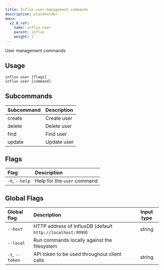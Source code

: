 ```yaml
---
title: Influx user management commands
description: placeholder
menu:
  v2_0_ref:
    name: influx user
    parent: influx
    weight: 1
---
```


User management commands

## Usage
```
influx user [flags]
influx user [command]
```

## Subcommands
| Subcommand | Description |
|:---------- |:----------- |
| create     | Create user |
| delete     | Delete user |
| find       | Find user   |
| update     | Update user |

## Flags
| Flag           | Description                 |
|:----           |:-----------                 |
| `-h`, `--help` | Help for the `user` command |

## Global Flags
| Global flag     | Description                                                | Input type |
|:-----------     |:-----------                                                |:----------:|
| `--host`        | HTTP address of InfluxDB (default `http://localhost:9999`) | string     |
| `--local`       | Run commands locally against the filesystem                |            |
| `-t`, `--token` | API token to be used throughout client calls               | string     |
